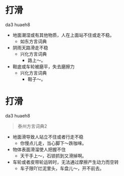 # 打滑
da3 huaeh8
+ 地面潮湿或有其他物质，人在上面站不住或走不稳。
  * 如东方言词典
+ 阴雨天路滑走不稳
  * 兴化方言词典
    - 路上～。
+ 鞋底或车轮被磨平，失去磨擦力
  * 兴化方言词典
    - 鞋子～。


# 打滑
da3 huaeh8
> 泰州方言词典2
- 地面滑导致人站立不住或者行走不稳
  - 你慢点儿走，当心脚下～跌咖唻。
- 物体表面滑溜使人把握不住
  - 天干手上～，石锁抓到又滑掉啊。
- 车轮或者皮带轮运转时，无法通过摩擦产生动力而空转
  - 车子限吖烂泥里头，车盘儿～，开不前去。